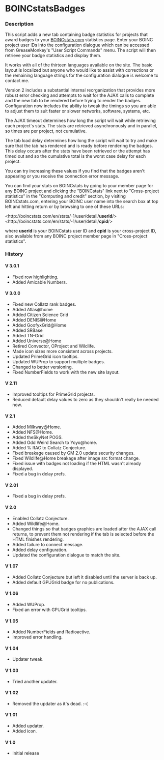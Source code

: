 # BOINCstatsBadges

### Description
This script adds a new tab containing badge statistics for projects that award badges to your [BOINCstats.com](https://boincstats.com/) statistics page. Enter your BOINC project user IDs into the configuration dialogue which can be accessed from GreaseMonkey's "User Script Commands" menu. The script will then retrieve your badge statistics and display them.

It works with all of the thirteen languages available on the site. The basic layout is localized but anyone who would like to assist with corrections or the remaining language strings for the configuration dialogue is welcome to contact me.

Version 2 includes a substantial internal reorganization that provides more robust error checking and attempts to wait for the AJAX calls to complete and the new tab to be rendered before trying to render the badges. Configuration now includes the ability to tweak the timings so you are able to adjust them to suit faster or slower networks, software, systems, etc.

The AJAX timeout determines how long the script will wait while retrieving each project's stats. The stats are retrieved asynchronously and in parallel, so times are per project, not cumulative.

The tab load delay determines how long the script will wait to try and make sure that the tab has rendered and is ready before rendering the badges. This delay occurs after the stats have been retrieved or the attempt has timed out and so the cumulative total is the worst case delay for each project.

You can try increasing these values if you find that the badges aren't appearing or you receive the connection error message.

You can find your stats on BOINCstats by going to your member page for any BOINC project and clicking the "BOINCstats" link next to "Cross-project statistics" in the "Computing and credit" section, by visiting BOINCstats.com, entering your BOINC user name into the search box at top left and hitting return or by browsing to one of these URLs:

<http&#58;//boincstats.com/en/stats/-1/user/detail/**userid**/>  
<http&#58;//boincstats.com/en/stats/-1/user/detail/**cpid**/>

where **userid** is your BOINCstats user ID and **cpid** is your cross-project ID, also available from any BOINC project member page in "Cross-project statistics".


### History

#### V 3.0.1
* Fixed row highlighting.
* Added Amicable Numbers.

#### V 3.0.0
* Fixed new Collatz rank badges.
* Added Atlas@home
* Added Citizen Science Grid
* Added DENIS@Home
* Added GoofyxGrid@Home
* Added SRBase
* Added TN-Grid
* Added Universe@Home
* Retired Convector, OProject and Wildlife.
* Made icon sizes more consistent across projects.
* Updated PrimeGrid icon tooltips.
* Updated WUProp to support multiple badges.
* Changed to better versioning.
* Fixed NumberFields to work with the new site layout.


#### V 2.11
* Improved tooltips for PrimeGrid projects.
* Reduced default delay values to zero as they shouldn't really be needed now.

#### V 2.1
* Added Milkway@Home.
* Added NFS@Home.
* Added theSkyNet POGS.
* Added Odd Weird Search to Yoyo@home.
* Added % RAC to Collatz Conjecture.
* Fixed breakage caused by GM 2.0 update security changes.
* Fixed Wildlife@Home breakage after image src format change.
* Fixed issue with badges not loading if the HTML wasn't already displayed.
* Fixed a bug in delay prefs.

#### V 2.01
* Fixed a bug in delay prefs.

#### V 2.0
* Enabled Collatz Conjecture.
* Added Wildlife@Home.
* Changed things so that badges graphics are loaded after the AJAX call returns, to prevent them not rendering if the tab is selected before the HTML finishes rendering.
* Added failure to connect message.
* Added delay configuration.
* Updated the configuration dialogue to match the site.

#### V 1.07
* Added Collatz Conjecture but left it disabled until the server is back up.
* Added default GPUGrid badge for no publications.

#### V 1.06
* Added WUProp.
* Fixed an error with GPUGrid tooltips.

#### V 1.05
* Added NumberFields and Radioactive.
* Improved error handling.

#### V 1.04
* Updater tweak.

#### V 1.03
* Tried another updater.

#### V 1.02
* Removed the updater as it's dead. :-(

#### V 1.01
* Added updater.
* Added icon.

#### V 1.0
* Initial release
